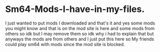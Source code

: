 # Sm64-Mods-I-have-in-my-files.
I just wanted to put mods I downloaded and that's it and yes some mods you might know and that is on the mod site is here and some mods from others so idk but I may remove them so idk why i had to explain that but anyways the mods are from others and I just put this here so My friends could play sm64 with mods since the mod site is blocked.
